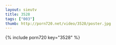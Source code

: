 ```yaml
--- 
layout: sieutv
title: 3528
tags: ["003"]
thumb: http://porn720.net/video/3528/poster.jpg
---
```

{% include porn720 key="3528" %} 

